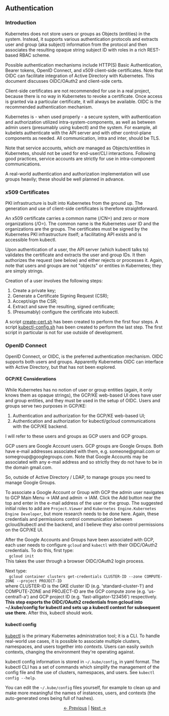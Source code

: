 ## Authentication

### Introduction

Kubernetes does not store users or groups as Objects (entities) in the system. Instead, it supports various
authentication protocols and extracts user and
group (aka subject) information from the protocol and then associates the resulting opaque string
subject ID with roles in a rich REST-based RBAC scheme.

Possible authentication mechanisms include HTTP(S) Basic Authentication, Bearer tokens, OpenID Connect, and x509
client-side certificates. Note that OIDC can facilitate integration of Active Directory with Kubernetes. This document
discusses OIDC/OAuth2 and client-side certs.

Client-side certificates are not recommended for use in a real project, because there is no way in Kubernetes to
revoke a certificate. Once access is granted via a particular certificate, it will always be available. OIDC is
the recommended authentication mechanism.

Kubernetes is - when used properly - a secure system, with authentication and authorization utilized
intra-system-components, as well as between admin users (presumably using kubectl) and the system. For example, all
kubelets authenticate with the API server and with other control-plane components as needed. All communication,
intra and inter, should be TLS.

Note that service accounts, which *are* managed as Objects/entities
in Kubernetes, should not be used for end-user/CLI interactions. Following good practices, service accounts are strictly for
use in intra-component communications.

A real-world authentication and authorization implementation will use groups heavily; these should be well planned
in advance.

### x509 Certificates

PKI infrastructure is built into Kubernetes from the ground up. The generation and use of client-side
certificates is therefore straightforward.

An x509 certificate carries a common name (/CN=) and zero or more organizations (/O=). The common name is the
Kubernetes user ID and the organizations are the groups. The certificates must be signed by the Kubernetes PKI
infrastructure itself; a facilitating API exists and is accessible from kubectl.

Upon authentication of a user, the API server (which kubectl talks to) validates the certificate and extracts the
user and group IDs. It then authorizes the request (see below) and either rejects or processes it. Again, note that
users and groups are not "objects" or entities in Kubernetes; they are simply strings.

Creation of a user involves the following steps:
1. Create a private key;
2. Generate a Certificate Signing Request (CSR);
3. Accept/sign the CSR;
4. Extract and save the resulting, signed certificate;
5. (Presumably) configure the certificate into kubectl.

A script [create-cert.sh](./Authentication/create-cert.sh "create-cert.sh") has been created to perform the first
four steps. A script [kubectl-config.sh](./Authentication/kubectl-config.sh "kubectl-config.sh") has been
created to perform the last step. The first script in particular is not for use outside of development.

### OpenID Connect
OpenID Connect, or OIDC, is the preferred authentication mechanism. OIDC supports both users and groups.
Apparently Kubernetes OIDC can interface with Active Directory, but that has not been explored.

#### GCP/KE Considerations
While Kubernetes has no notion of user or group entities (again, it only knows them as opaque strings), the GCP/KE
web-based UI does have user and group entities, and they must be used in the setup of OIDC. Users and groups serve two
purposes in GCP/KE:
1. Authentication and authorization for the GCP/KE web-based UI;
2. Authentication and authorization for kubectl/gcloud communications with the GCP/KE backend.

I will refer to these users and groups as GCP users and GCP groups.

GCP users are Google Account users. GCP groups are Google Groups. Both have e-mail addresses associated with
them, e.g. someone\@gmail.com or somegroup\@googlegroups.com. Note that Google Accounts may be associated with
any e-mail address and so strictly they do not have to be in the domain gmail.com.

So, outside of Active Directory / LDAP, to manage groups you need to manage Google Groups.

To associate a Google Account or Group with GCP the admin user navigates to GCP Main Menu &rarr; IAM and admin
&rarr; IAM. Click the Add button near the top and enter in the e-mail address of the user or the group. The suggested
initial roles to add are `Project.Viewer` and `Kubernetes Engine.Kubernetes Engine Developer`, but more research needs to
be done here. Again, these credentials and permissions control communication between gcloud/kubectl and the backend,
and I believe they also control permissions on the GCP/KE UI.

After the Google Accounts and Groups have been associated with GCP, each user needs to configure `gcloud` and `kubectl`
with their OIDC/OAuth2 credentials. To do this, first type:  
&nbsp;&nbsp;&nbsp;`gcloud init`  
This takes the user through a browser OIDC/OAuth2 login process.

Next type:  
&nbsp;&nbsp;&nbsp;`gcloud container clusters get-credentials CLUSTER-ID --zone COMPUTE-ZONE --project PROJECT-ID`  
where CLUSTER-ID is the GKE cluster ID (e.g. 'standard-cluster-1') and COMPUTE-ZONE and PROJECT-ID are the
GCP compute zone (e.g. 'us-central1-a') and GCP project ID (e.g. 'fast-alligator-123456') respectively. **This
step exports the OIDC/OAuth2 credentials from gcloud into ~/.kube/config for kubectl and sets up a kubectl context
for subsequent use there.** After this, kubectl should work.

#### kubectl config

[kubectl](./kubectl.md "Kubectl") is the primary Kubernetes administration tool; it is a CLI. To handle real-world use cases, it is possible
to associate multiple clusters, namespaces, and users together into *contexts*. Users can easily switch contexts,
changing the environment they're operating against.

kubectl config information is stored in `~/.kube/config`, in yaml format. The kubectl CLI has a set of commands
which simplify the management of the config file and the use of clusters, namespaces, and users. See
`kubectl config --help`.

You can edit the `~/.kube/config` files yourself, for example to clean up and make more meaningful the names
of instances, users, and contexts (the auto-generated ones being full of hashes).

<p align="center"><a href="./API.md">&larr;&nbsp;Previous</a>&nbsp;&vert;&nbsp;<a href="./Authorization.md">Next&nbsp;&rarr;</a></p>
